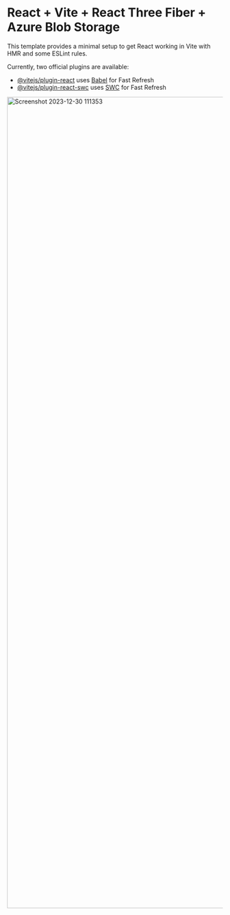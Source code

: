 # React + Vite + React Three Fiber + Azure Blob Storage

This template provides a minimal setup to get React working in Vite with HMR and some ESLint rules.

Currently, two official plugins are available:

- [@vitejs/plugin-react](https://github.com/vitejs/vite-plugin-react/blob/main/packages/plugin-react/README.md) uses [Babel](https://babeljs.io/) for Fast Refresh
- [@vitejs/plugin-react-swc](https://github.com/vitejs/vite-plugin-react-swc) uses [SWC](https://swc.rs/) for Fast Refresh
<img width="1894" alt="Screenshot 2023-12-30 111353" src="https://github.com/ewdlop/Emerald-Farm/assets/25368970/b1fe35e7-49c0-4440-b62a-8b99c6e7c381">
